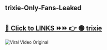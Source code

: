 
 ## trixie-Only-Fans-Leaked

# <h2><a href="https://clipsfans.com/trixie&ref=git">🔗 Click to LINKS ⏩⏩ 👉 🟢 trixie </a></h2>

<a href="https://clipsfans.com/trixie&ref=git" rel="nofollow" data-target="animated-image.originalLink"><img src="https://i.ibb.co.com/xMMVF88/686577567.gif" alt="Viral Video Original" style="max-width: 100%; display: inline-block;" data-target="animated-image.originalImage"></a>
